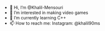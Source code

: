 - 👋 Hi, I’m @Khalil-Mensouri
- 👀 I’m interested in making video games
- 🌱 I’m currently learning C++
- 📫 How to reach me: 
                     Instagram: @khalil90ms

<!---
Khalil-Mensouri/Khalil-Mensouri is a ✨ special ✨ repository because its `README.md` (this file) appears on your GitHub profile.
You can click the Preview link to take a look at your changes.
--->
